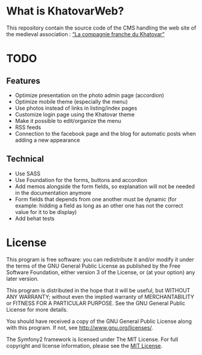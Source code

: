 # What is KhatovarWeb?

This repository contain the source code of the CMS handling the web site of the medieval association : [“La compagnie franche du Khatovar”](http://www.compagniefranchedukhatovar.fr/)

# TODO

## Features
- Optimize presentation on the photo admin page (accordion)
- Optimize mobile theme (especially the menu)
- Use photos instead of links in listing/index pages
- Customize login page using the Khatovar theme
- Make it possible to edit/organize the menu
- RSS feeds
- Connection to the facebook page and the blog for automatic posts when adding a new appearance

## Technical
- Use SASS
- Use Foundation for the forms, buttons and accordion
- Add memos alongside the form fields, so explanation will not be needed in the documentation anymore
- Form fields that depends from one another must be dynamic (for example: hidding a field as long as an other one has not the correct value for it to be display)
- Add behat tests

# License

This program is free software: you can redistribute it and/or modify it under the terms of the GNU General Public License as published by the Free Software Foundation, either version 3 of the License, or (at your option) any later version.

This program is distributed in the hope that it will be useful, but WITHOUT ANY WARRANTY; without even the implied warranty of MERCHANTABILITY or FITNESS FOR A PARTICULAR PURPOSE.  See the GNU General Public License for more details.

You should have received a copy of the GNU General Public License along with this program.  If not, see <http://www.gnu.org/licenses/>.

The Symfony2 framework is licensed under The MIT License. For full copyright and license information, please see the [MIT License](http://www.opensource.org/licenses/mit-license.php).
